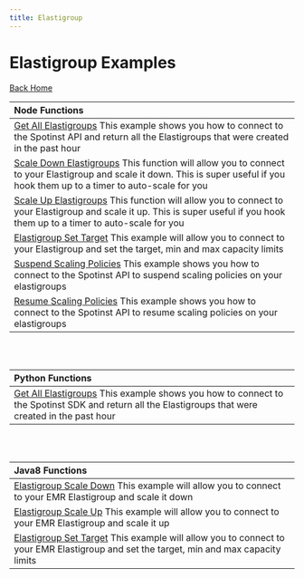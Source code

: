 ```yaml
---
title: Elastigroup
---
```


# Elastigroup Examples

[Back Home](./)

|Node Functions| 
|:--------------------------- |
|[Get All Elastigroups](./node-spotinst-api-getGroups)  This example shows you how to connect to the Spotinst API and return all the Elastigroups that were created in the past hour|
|[Scale Down Elastigroups](./node-elastigroup-scaleDown)  This function will allow you to connect to your Elastigroup and scale it down. This is super useful if you hook them up to a timer to auto-scale for you|
|[Scale Up Elastigroups](./node-elastigroup-scaleUp)  This function will allow you to connect to your Elastigroup and scale it up. This is super useful if you hook them up to a timer to auto-scale for you|
|[Elastigroup Set Target](./node-elastigroup-setTarget)  This example will allow you to connect to your Elastigroup and set the target, min and max capacity limits|
|[Suspend Scaling Policies](./node-spotinst-api-suspendPolicy)  This example shows you how to connect to the Spotinst API to suspend scaling policies on your elastigroups|
|[Resume Scaling Policies](./node-spotinst-api-resumePolicy)  This example shows you how to connect to the Spotinst API to resume scaling policies on your elastigroups|

<br><br>

|Python Functions| 
|:--------------------------- |
|[Get All Elastigroups](./python-spotinst-sdk-getGroups)  This example shows you how to connect to the Spotinst SDK and return all the Elastigroups that were created in the past hour|

<br><br>

|Java8 Functions| 
|:--------------------------- |
|[Elastigroup Scale Down](./java8-elastigroup-scaleDown)  This example will allow you to connect to your EMR Elastigroup and scale it down|
|[Elastigroup Scale Up](./java8-elastigroup-scaleUp)  This example will allow you to connect to your EMR Elastigroup and scale it up|
|[Elastigroup Set Target](./java8-elastigroup-setCapacity)  This example will allow you to connect to your EMR Elastigroup and set the target, min and max capacity limits|